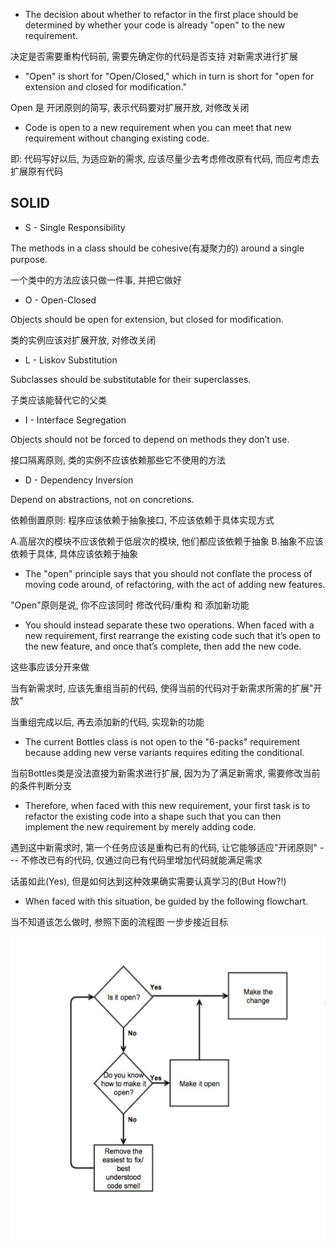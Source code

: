 + The decision about whether to refactor in the first place should be determined by whether your code is already "open" to the new requirement.

决定是否需要重构代码前, 需要先确定你的代码是否支持 对新需求进行扩展

+ "Open" is short for "Open/Closed," which in turn is short for "open for extension and closed for modification."

Open 是 开闭原则的简写, 表示代码要对扩展开放, 对修改关闭

+ Code is open to a new requirement when you can meet that new requirement without changing existing code.

即: 代码写好以后, 为适应新的需求, 应该尽量少去考虑修改原有代码, 而应考虑去扩展原有代码

## SOLID

+ S - Single Responsibility

The methods in a class should be cohesive(有凝聚力的) around a single purpose.

一个类中的方法应该只做一件事, 并把它做好

+ O - Open-Closed

Objects should be open for extension, but closed for modification.

类的实例应该对扩展开放, 对修改关闭

+ L - Liskov Substitution

Subclasses should be substitutable for their superclasses.

子类应该能替代它的父类

+ I - Interface Segregation

Objects should not be forced to depend on methods they don’t use.

接口隔离原则, 类的实例不应该依赖那些它不使用的方法

+ D - Dependency Inversion

Depend on abstractions, not on concretions.

依赖倒置原则: 程序应该依赖于抽象接口, 不应该依赖于具体实现方式

A.高层次的模块不应该依赖于低层次的模块, 他们都应该依赖于抽象
B.抽象不应该依赖于具体, 具体应该依赖于抽象

+ The "open" principle says that you should not conflate the process of moving code around, of refactoring, with the act of adding new features.

"Open"原则是说, 你不应该同时 修改代码/重构 和 添加新功能

+ You should instead separate these two operations. When faced with a new requirement, first rearrange the existing code such that it’s open to the new feature, and once that’s complete, then add the new code.

这些事应该分开来做

当有新需求时, 应该先重组当前的代码, 使得当前的代码对于新需求所需的扩展"开放"

当重组完成以后, 再去添加新的代码, 实现新的功能

+ The current Bottles class is not open to the "6-packs" requirement because adding new verse variants requires editing the conditional.

当前Bottles类是没法直接为新需求进行扩展, 因为为了满足新需求, 需要修改当前的条件判断分支

+ Therefore, when faced with this new requirement, your first task is to refactor the existing code into a shape such that you can then implement the new requirement by merely adding code.

遇到这中新需求时, 第一个任务应该是重构已有的代码, 让它能够适应"开闭原则" --- 不修改已有的代码, 仅通过向已有代码里增加代码就能满足需求

话虽如此(Yes), 但是如何达到这种效果确实需要认真学习的(But How?!)

+ When faced with this situation, be guided by the following flowchart.

当不知道该怎么做时, 参照下面的流程图 一步步接近目标

![](./Open-Closed-Flowchart.png)















